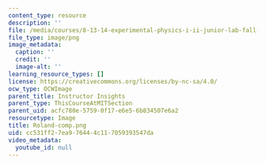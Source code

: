 ```yaml
---
content_type: resource
description: ''
file: /media/courses/8-13-14-experimental-physics-i-ii-junior-lab-fall-2016-spring-2017/cc531ff27ea976444c117059393547da_Roland-comp.png
file_type: image/png
image_metadata:
  caption: ''
  credit: ''
  image-alt: ''
learning_resource_types: []
license: https://creativecommons.org/licenses/by-nc-sa/4.0/
ocw_type: OCWImage
parent_title: Instructor Insights
parent_type: ThisCourseAtMITSection
parent_uid: acfc780e-5759-0f17-e6e5-6b834507e6a2
resourcetype: Image
title: Roland-comp.png
uid: cc531ff2-7ea9-7644-4c11-7059393547da
video_metadata:
  youtube_id: null
---
```

